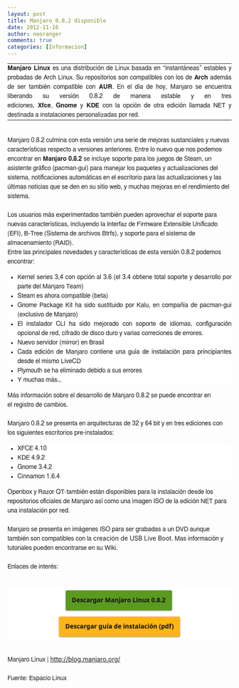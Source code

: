 ```yaml
---
layout: post
title: Manjaro 0.8.2 disponible
date: 2012-11-16
author: neoranger
comments: true
categories: [Informacion]
---
```

<table border="0" cellpadding="2" cellspacing="2" style="background-color:white;font-family:Freesans, Tahoma, Helvetica, sans-serif;font-size:14px;line-height:21px;margin:0;padding:0;text-align:justify;"><tbody style="margin:0;padding:0;"><tr style="margin:0;padding:0;"><td style="margin:0;padding:0;"><b style="margin:0;padding:0;">Manjaro Linux</b> es una distribución de Linux basada en “instantáneas” estables y probadas de Arch Linux. Su repositorios son compatibles con los de <b style="margin:0;padding:0;">Arch </b>además de ser también compatible con <b style="margin:0;padding:0;">AUR</b>. En el día de hoy, Manjaro se encuentra liberando su versión 0.8.2 de manera estable y en tres ediciones, <b style="margin:0;padding:0;">Xfce</b>, <b style="margin:0;padding:0;">Gnome </b>y <b style="margin:0;padding:0;">KDE </b>con la opción de otra edición llamada NET y destinada a instalaciones personalizadas por red.</td></tr></tbody></table>

<a href="" name="more" style="background-color:white;font-family:Freesans, Tahoma, Helvetica, sans-serif;font-size:14px;line-height:21px;margin:0;outline:0;padding:0;text-align:justify;"></a><br style="background-color:white;font-family:Freesans, Tahoma, Helvetica, sans-serif;font-size:14px;line-height:21px;margin:0;padding:0;text-align:justify;" /><span style="background-color:white;font-family:Freesans, Tahoma, Helvetica, sans-serif;font-size:14px;line-height:21px;text-align:justify;">Manjaro 0.8.2 culmina con esta versión una serie de mejoras sustanciales y nuevas características respecto a versiones anteriores. Entre lo nuevo que nos podemos encontrar en </span><b style="background-color:white;font-family:Freesans, Tahoma, Helvetica, sans-serif;font-size:14px;line-height:21px;margin:0;padding:0;text-align:justify;">Manjaro 0.8.2</b><span style="background-color:white;font-family:Freesans, Tahoma, Helvetica, sans-serif;font-size:14px;line-height:21px;text-align:justify;"> se incluye </span><a href="http://blog.manjaro.org/2012/11/08/steam-hit-our-testing-repositories/" style="background-color:white;font-family:Freesans, Tahoma, Helvetica, sans-serif;font-size:14px;line-height:21px;margin:0;outline:0;padding:0;text-align:justify;text-decoration:none;">soporte para los juegos de Steam</a><span style="background-color:white;font-family:Freesans, Tahoma, Helvetica, sans-serif;font-size:14px;line-height:21px;text-align:justify;">, un asistente gráfico (pacman-gui) para manejar los paquetes y actualizaciones del sistema, notificaciones automáticas en el escritorio para las actualizaciones y las últimas noticias que se den en su sitio web, y muchas mejoras en el rendimiento del sistema.</span><br style="background-color:white;font-family:Freesans, Tahoma, Helvetica, sans-serif;font-size:14px;line-height:21px;margin:0;padding:0;text-align:justify;" /><br style="background-color:white;font-family:Freesans, Tahoma, Helvetica, sans-serif;font-size:14px;line-height:21px;margin:0;padding:0;text-align:justify;" /><span style="background-color:white;font-family:Freesans, Tahoma, Helvetica, sans-serif;font-size:14px;line-height:21px;text-align:justify;">Los usuarios más experimentados también pueden aprovechar el soporte para nuevas características, incluyendo la Interfaz de Firmware Extensible Unificado (EFI), B-Tree (Sistema de archivos Btrfs), y soporte para el sistema de almacenamiento (RAID).</span><br style="background-color:white;font-family:Freesans, Tahoma, Helvetica, sans-serif;font-size:14px;line-height:21px;margin:0;padding:0;text-align:justify;" /><span style="background-color:white;font-family:Freesans, Tahoma, Helvetica, sans-serif;font-size:14px;line-height:21px;text-align:justify;">Entre las principales novedades y características de esta versión 0.8.2 podemos encontrar:</span><br />

<ul style="background-color:white;font-family:Freesans, Tahoma, Helvetica, sans-serif;font-size:14px;line-height:21px;margin:.4em 0 1em;padding:0;text-align:justify;"><li style="list-style-position:outside;margin:0 0 0 1.6em;padding:0;">Kernel series 3,4 con opción al 3.6 (el 3.4 obtiene total soporte y desarrollo por parte del Manjaro Team)</li><li style="list-style-position:outside;margin:0 0 0 1.6em;padding:0;">Steam es ahora compatible (beta)</li><li style="list-style-position:outside;margin:0 0 0 1.6em;padding:0;">Gnome Package Kit ha sido sustituido por Kalu, en compañía de pacman-gui (exclusivo de Manjaro)</li><li style="list-style-position:outside;margin:0 0 0 1.6em;padding:0;">El instalador CLI ha sido mejorado con soporte de idiomas, configuración opcional de red, cifrado de disco duro y varias correciones de errores.</li><li style="list-style-position:outside;margin:0 0 0 1.6em;padding:0;">Nuevo servidor (mirror) en Brasil</li><li style="list-style-position:outside;margin:0 0 0 1.6em;padding:0;">Cada edición de Manjaro contiene una guía de instalación para principiantes desde el mismo LiveCD</li><li style="list-style-position:outside;margin:0 0 0 1.6em;padding:0;">Plymouth se ha eliminado debido a sus errores</li><li style="list-style-position:outside;margin:0 0 0 1.6em;padding:0;">Y muchas más…</li></ul>

<span style="background-color:white;font-family:Freesans, Tahoma, Helvetica, sans-serif;font-size:14px;line-height:21px;text-align:justify;">Más información sobre el desarrollo de Manjaro 0.8.2 se puede encontrar en el </span><a href="http://sourceforge.net/projects/manjarolinux/files/release/0.8.2/manjaro-0.8.2-readme.markdown/download" style="background-color:white;font-family:Freesans, Tahoma, Helvetica, sans-serif;font-size:14px;line-height:21px;margin:0;outline:0;padding:0;text-align:justify;text-decoration:none;">registro de cambios</a><span style="background-color:white;font-family:Freesans, Tahoma, Helvetica, sans-serif;font-size:14px;line-height:21px;text-align:justify;">.</span><br style="background-color:white;font-family:Freesans, Tahoma, Helvetica, sans-serif;font-size:14px;line-height:21px;margin:0;padding:0;text-align:justify;" /><br style="background-color:white;font-family:Freesans, Tahoma, Helvetica, sans-serif;font-size:14px;line-height:21px;margin:0;padding:0;text-align:justify;" /><span style="background-color:white;font-family:Freesans, Tahoma, Helvetica, sans-serif;font-size:14px;line-height:21px;text-align:justify;">Manjaro 0.8.2 se presenta en arquitecturas de 32 y 64 bit y en tres ediciones con los siguientes escritorios pre-instalados:</span><br style="background-color:white;font-family:Freesans, Tahoma, Helvetica, sans-serif;font-size:14px;line-height:21px;margin:0;padding:0;text-align:justify;" />

<ul style="background-color:white;font-family:Freesans, Tahoma, Helvetica, sans-serif;font-size:14px;line-height:21px;margin:.4em 0 1em;padding:0;text-align:justify;"><li style="list-style-position:outside;margin:0 0 0 1.6em;padding:0;">XFCE 4.10</li><li style="list-style-position:outside;margin:0 0 0 1.6em;padding:0;">KDE 4.9.2</li><li style="list-style-position:outside;margin:0 0 0 1.6em;padding:0;">Gnome 3.4.2</li><li style="list-style-position:outside;margin:0 0 0 1.6em;padding:0;">Cinnamon 1.6.4</li></ul>

<span style="background-color:white;font-family:Freesans, Tahoma, Helvetica, sans-serif;font-size:14px;line-height:21px;text-align:justify;">Openbox y Razor QT-también están disponibles para la instalación desde los repositorios oficiales de Manjaro así como una imagen ISO de la edición NET para una instalación por red.</span><br style="background-color:white;font-family:Freesans, Tahoma, Helvetica, sans-serif;font-size:14px;line-height:21px;margin:0;padding:0;text-align:justify;" /><br style="background-color:white;font-family:Freesans, Tahoma, Helvetica, sans-serif;font-size:14px;line-height:21px;margin:0;padding:0;text-align:justify;" /><span style="background-color:white;font-family:Freesans, Tahoma, Helvetica, sans-serif;font-size:14px;line-height:21px;text-align:justify;">Manjaro se presenta en imágenes ISO para ser grabadas a un DVD aunque también son compatibles con la </span>creación de USB Live Boot<span style="background-color:white;font-family:Freesans, Tahoma, Helvetica, sans-serif;font-size:14px;line-height:21px;text-align:justify;">. Mas información y tutoriales pueden encontrarse en su </span><a href="http://wiki.manjaro.org/index.php/Main_Page" style="background-color:white;font-family:Freesans, Tahoma, Helvetica, sans-serif;font-size:14px;line-height:21px;margin:0;outline:0;padding:0;text-align:justify;text-decoration:none;">Wiki</a><span style="background-color:white;font-family:Freesans, Tahoma, Helvetica, sans-serif;font-size:14px;line-height:21px;text-align:justify;">.</span><br style="background-color:white;font-family:Freesans, Tahoma, Helvetica, sans-serif;font-size:14px;line-height:21px;margin:0;padding:0;text-align:justify;" /><br style="background-color:white;font-family:Freesans, Tahoma, Helvetica, sans-serif;font-size:14px;line-height:21px;margin:0;padding:0;text-align:justify;" /><span style="background-color:white;font-family:Freesans, Tahoma, Helvetica, sans-serif;font-size:14px;line-height:21px;text-align:justify;">Enlaces de interés:</span><br style="background-color:white;font-family:Freesans, Tahoma, Helvetica, sans-serif;font-size:14px;line-height:21px;margin:0;padding:0;text-align:justify;" /><br style="background-color:white;font-family:Freesans, Tahoma, Helvetica, sans-serif;font-size:14px;line-height:21px;margin:0;padding:0;text-align:justify;" />

<div style="background-color:white;font-family:Freesans, Tahoma, Helvetica, sans-serif;font-size:14px;line-height:21px;margin:0;padding:0;text-align:center;"><span style="color:black;"><a class="large awesome green" href="http://sourceforge.net/projects/manjarolinux/files/release/0.8.2/" style="background-color:#5a9a20;border-bottom-left-radius:3px;border-bottom-right-radius:3px;border-top-left-radius:3px;border-top-right-radius:3px;box-shadow:rgba(0,0,0,0.496094) 0 1px 3px;cursor:pointer;display:inline-block;font-family:'Lucida Grande', 'Segoe UI', Ubuntu, 'Nokia Pure', sans-serif;font-weight:bold;line-height:2;margin:.5em 0;outline:0;padding:8px 14px 9px;position:relative;text-decoration:none !important;text-shadow:rgba(0,0,0,0.246094) 0 -1px 1px;">Descargar Manjaro Linux 0.8.2</a> <a class="large awesome yellow" href="http://sourceforge.net/projects/manjarolinux/files/release/0.8.2/Manjaro-0.8.2-Beginner-Installation-Guide.pdf/download" style="background-color:#ffb515;border-bottom-left-radius:3px;border-bottom-right-radius:3px;border-top-left-radius:3px;border-top-right-radius:3px;box-shadow:rgba(0,0,0,0.496094) 0 1px 3px;cursor:pointer;display:inline-block;font-family:'Lucida Grande', 'Segoe UI', Ubuntu, 'Nokia Pure', sans-serif;font-weight:bold;line-height:2;margin:.5em 0;outline:0;padding:8px 14px 9px;position:relative;text-decoration:none !important;text-shadow:rgba(0,0,0,0.246094) 0 -1px 1px;" target="_blank">Descargar guía de instalación (pdf)</a></span></div>

<br style="background-color:white;font-family:Freesans, Tahoma, Helvetica, sans-serif;font-size:14px;line-height:21px;margin:0;padding:0;text-align:justify;" /><span style="background-color:white;font-family:Freesans, Tahoma, Helvetica, sans-serif;font-size:14px;line-height:21px;text-align:justify;">Manjaro Linux | </span><a href="http://blog.manjaro.org/" style="background-color:white;font-family:Freesans, Tahoma, Helvetica, sans-serif;font-size:14px;line-height:21px;margin:0;outline:0;padding:0;text-align:justify;text-decoration:none;">http://blog.manjaro.org/</a><span style="background-color:white;font-family:Freesans, Tahoma, Helvetica, sans-serif;font-size:14px;line-height:21px;text-align:justify;"> </span><br style="background-color:white;font-family:Freesans, Tahoma, Helvetica, sans-serif;font-size:14px;line-height:21px;margin:0;padding:0;text-align:justify;" /><br style="background-color:white;font-family:Freesans, Tahoma, Helvetica, sans-serif;font-size:14px;line-height:21px;margin:0;padding:0;text-align:justify;" /><span style="background-color:white;font-family:Freesans, Tahoma, Helvetica, sans-serif;font-size:14px;line-height:21px;text-align:justify;">Fuente: </span><a href="http://www.espaciolinux.com/2012/11/disponible-para-descarga-manjaro-0-8-2-final-estable/" style="background-color:white;font-family:Freesans, Tahoma, Helvetica, sans-serif;font-size:14px;line-height:21px;margin:0;outline:0;padding:0;text-align:justify;text-decoration:none;" target="_blank">Espacio Linux</a>
